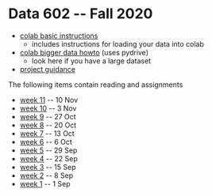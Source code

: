 # Data 602 -- Fall 2020

* [colab basic instructions](./colab.md)
    * includes instructions for loading your data into colab
* [colab bigger data howto](colab_data.ipynb) (uses pydrive)
    * look here if you have a large dataset
* [project guidance](./projects.md)

The following items contain reading and assignments

* [week 11](./week11.md) -- 10 Nov
* [week 10](./week10.md) -- 3 Nov
* [week 9](./week09.md) -- 27 Oct
* [week 8](./week08.md) -- 20 Oct
* [week 7](./week07.md) -- 13 Oct
* [week 6](./week06.md) -- 6 Oct
* [week 5](./week05.md) -- 29 Sep
* [week 4](./week04.md) -- 22 Sep
* [week 3](./week03.md) -- 15 Sep
* [week 2](./week02.md) -- 8 Sep
* [week 1](./week01.md) -- 1 Sep
